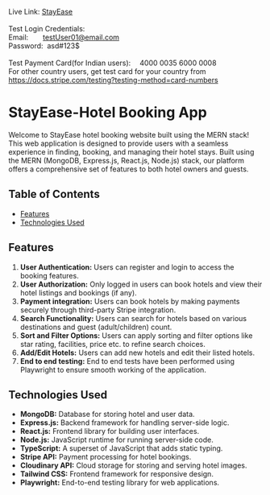 Live Link: [StayEase](https://mern-booking-app-hxcp.onrender.com/)</br>
</br>Test Login Credentials:</br>
Email: &ensp;&emsp; testUser01@email.com </br>
Password: &nbsp;asd#123$ </br>
</br>Test Payment Card(for Indian users):&emsp; 4000 0035 6000 0008</br>
For other country users, get test card for your country from https://docs.stripe.com/testing?testing-method=card-numbers 

# StayEase-Hotel Booking App
Welcome to StayEase hotel booking website built using the MERN stack! This web application is designed to provide users with a seamless experience in finding, booking, and managing their hotel stays. Built using the MERN (MongoDB, Express.js, React.js, Node.js) stack, our platform offers a comprehensive set of features to both hotel owners and guests.

## Table of Contents
- [Features](#features)
- [Technologies Used](#technologies-used)



## Features
1. **User Authentication:** Users can register and login to access the booking features.
2. **User Authorization:** Only logged in users can book hotels and view their hotel listings and bookings (if any).
3. **Payment integration:** Users can book hotels by making payments securely through third-party Stripe integration. 
4. **Search Functionality:** Users can search for hotels based on various destinations and guest (adult/children) count.
5. **Sort and Filter Options:** Users can apply sorting and filter options like star rating, facilities, price etc. to refine search choices.
6. **Add/Edit Hotels:** Users can add new hotels and edit their listed hotels.
7. **End to end testing:** End to end tests have been performed using Playwright to ensure smooth working of the application.


## Technologies Used
- **MongoDB:** Database for storing hotel and user data.
- **Express.js:** Backend framework for handling server-side logic.
- **React.js:** Frontend library for building user interfaces.
- **Node.js:** JavaScript runtime for running server-side code.
- **TypeScript:** A superset of JavaScript that adds static typing.
- **Stripe API:** Payment processing for hotel bookings.
- **Cloudinary API:** Cloud storage for storing and serving hotel images.
- **Tailwind CSS:** Frontend framework for responsive design.
- **Playwright:** End-to-end testing library for web applications.





